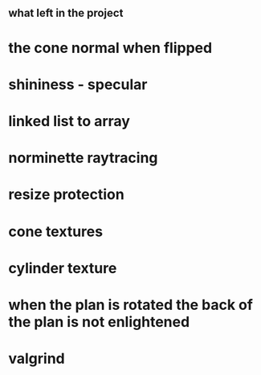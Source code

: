 ## what left in the project

# the cone normal when flipped
# shininess - specular

# linked list to array
# norminette raytracing

# resize protection
# cone textures
# cylinder texture 
# when the plan is rotated the back of the plan is not enlightened


# valgrind 